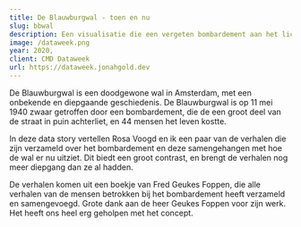 ```yaml
---
title: De Blauwburgwal - toen en nu
slug: bbwal
description: Een visualisatie die een vergeten bombardement aan het licht brengt.
image: /dataweek.png
year: 2020,
client: CMD Dataweek
url: https://dataweek.jonahgold.dev
---
```


De Blauwburgwal is een doodgewone wal in Amsterdam, met een onbekende en
diepgaande geschiedenis. De Blauwburgwal is op 11 mei 1940 zwaar getroffen
door een bombardement, die de een groot deel van de straat in puin
achterliet, en 44 mensen het leven kostte.

In deze data story vertellen Rosa Voogd en ik een paar van de verhalen die
zijn verzameld over het bombardement en deze samengehangen met hoe de wal er
nu uitziet. Dit biedt een groot contrast, en brengt de verhalen nog meer
diepgang dan ze al hadden.

De verhalen komen uit een boekje van Fred Geukes Foppen, die alle verhalen
van de mensen betrokken bij het bombardement heeft verzameld en
samengevoegd. Grote dank aan de heer Geukes Foppen voor zijn werk. Het heeft
ons heel erg geholpen met het concept.
